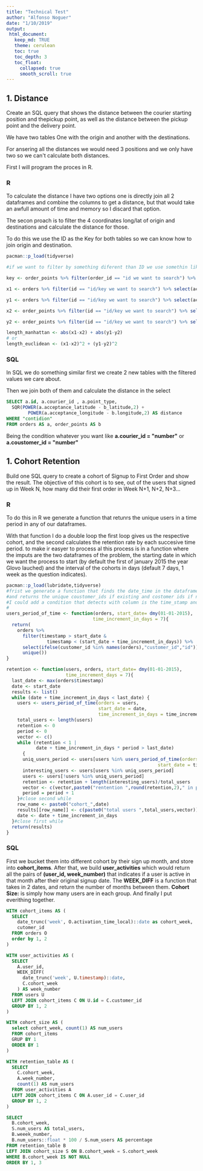 ```yaml
---
title: "Technical Test"
author: "Alfonso Noguer"
date: "1/10/2019"
output:
 html_document:
   keep_md: TRUE
   theme: cerulean
   toc: true
   toc_depth: 3
   toc_float:
     collapsed: true
     smooth_scroll: true
---
```




## 1. Distance

Create an SQL query that shows the distance between the courier starting position and thepickup point, as well as the distance between the pickup point and the delivery point.

We have two tables One with the origin and another with the destinations.

For ansering all the distances we would need 3 positions and we only have two so we can't calculate both distances.

First I will program the proces in R.


### R

To calculate the distance I have two options one is directly join all 2 dataframes and combine the columns to get a distance, but that would take an awfull amount of time and memory so I discard that option.

The secon proach is to filter the 4 coordinates long/lat of origin and destinations and calculate the distance for those.

To do this we use the ID as the Key for both tables so we can know how to join origin and destination.


```r
pacman::p_load(tidyverse)

#if we want to filter by something diferent than ID we use somethin like

key <- order_points %>% filter(order_id == "id we want to search") %>% select(id)

x1 <- orders %>% filter(id == "id/key we want to search") %>% select(acceptance_latitude)

y1 <- orders %>% filter(id == "id/key we want to search") %>% select(acceptance_longitude)

x2 <- order_points %>% filter(id == "id/key we want to search") %>% select(latitude)

y2 <- order_points %>% filter(id == "id/key we want to search") %>% select(longitude)

length_manhattan <- abs(x1-x2) + abs(y1-y2) 
# or
length_euclidean <- (x1-x2)^2 + (y1-y2)^2
```

### SQL

In SQL we do something similar first we create 2 new tables with the filtered values we care about.

Then we join both of them and calculate the distance in the select


```sql
SELECT a.id, a.courier_id , a.point_type, 
  SQR(POWER(a.acceptance_latitude - b_latitude,2) + 
        POWER(a.acceptance_longitude - b.longitude,2) AS distance
WHERE "contidion"
FROM orders AS a, order_points AS b
```

Being the condition whatever you want like **a.courier_id = "number"** or 
**a.coustomer_id = "number"**

## 1. Cohort Retention

Build one SQL query to create a cohort of Signup to First Order and show the result.
The objective of this cohort is to see, out of the users that signed up in Week N, how many did their first order in Week N+1, N+2, N+3...

### R

To do this in R we generate a function that retunrs the unique users in a time period in any of our dataframes.

With that function I do a double loop the first loop gives us the respective cohort, and the second calculates the retention rate by each succesive time period.
to make ir easyer to process al this process is in a function where the imputs are the two dataframes of the problem, the starting date in which we want the process to start (by default the first of january 2015 the year Glovo lauched)
and the interval of the cohorts in days (default 7 days, 1 week as the question indicates).


```r
pacman::p_load(lubridate,tidyverse)
#frist we generate a function that finds the date_time in the dataframe 
#and returns the unique coustomer_ids if existing and costomer ids if not
#I could add a condition that detects with column is the time_stamp and selects
#
users_period_of_time <- function(orders, start_date= dmy(01-01-2015),
                                time_increment_in_days = 7){
  return(
    orders %>% 
      filter(timestamp > start_date &
               timestamp < (start_date + time_increment_in_days)) %>% 
      select(ifelse(customer_id %in% names(orders),"customer_id","id")) %>% 
      unique())
}

retention <- function(users, orders, start_date= dmy(01-01-2015),
                      time_increment_days = 7){
  last_date <- max(orders$timestamp)
  date <- start_date
  results <- list()
  while (date + time_increment_in_days < last_date) {
    users <- users_period_of_time(orders = users,
                                  start_date = date,
                                  time_increment_in_days = time_increment_days)
    total_users <- length(users)
    retention <- 0
    period <- 0
    vector <- c()
    while (retention < 1 |
           date + time_increment_in_days * period > last_date)
      {
      uniq_users_period <- users[users %in% users_period_of_time(orders = orders,
                                                        start_date = time_segment)]
      interesting_users <- users[users %in% uniq_users_period]
      users <- users[!users %in% uniq_users_period]
      retention <- retention + length(interesting_users)/total_users
      vector <- c(vector,paste0("rentention ",round(retention,2)," in period ",period))
      period = period + 1
    }#close second while
    row_name <- paste0("cohort_",date)
    results[[row_name]] <- c(paste0("total users ",total_users,vector))
    date <- date + time_increment_in_days
  }#close first while
  return(results)
}
```

### SQL

First we bucket them into different cohort by their sign up month, and store into **cohort_items**.
After that, we build **user_activities** which would return all the pairs of **(user_id, week_number)** that indicates if a user is active in that month after their original signup date.
The **WEEK_DIFF** is a function that takes in 2 dates, and return the number of months between them.
**Cohort Size:** is simply how many users are in each group.
And finally I put everithing together.


```sql
WITH cohort_items AS (
  SELECT
    date_trunc('week', O.activation_time_local)::date as cohort_week,
    cutomer_id
  FROM orders O
  order by 1, 2
)

WITH user_activities AS (
  SELECT
    A.user_id,
    WEEK_DIFF(
      date_trunc('week', U.timestamp)::date,
      C.cohort_week
    ) AS week_number
  FROM users U
  LEFT JOIN cohort_items C ON U.id = C.customer_id
  GROUP BY 1, 2
)

WITH cohort_size AS (
  select cohort_week, count(1) AS num_users
  FROM cohort_items
  GRUP BY 1
  ORDER BY 1
)

WITH retention_table AS (
  SELECT
    C.cohort_week,
    A.week_number,
    count(1) AS num_users
  FROM user_activities A
  LEFT JOIN cohort_items C ON A.user_id = C.user_id
  GROUP BY 1, 2
)

SELECT
  B.cohort_week,
  S.num_users AS total_users,
  B.weeek_number,
  B.num_users::float * 100 / S.num_users AS percentage
FROM retention_table B
LEFT JOIN cohort_size S ON B.cohort_week = S.cohort_week
WHERE B.cohort_week IS NOT NULL
ORDER BY 1, 3

```
